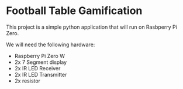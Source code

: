 # Football Table Gamification

This project is a simple python application that will run on Rasbperry Pi Zero.

We will need the following hardware:
 * Raspberry Pi Zero W
 * 2x 7 Segment display 
 * 2x IR LED Receiver
 * 2x IR LED Transmitter
 * 2x resistor 